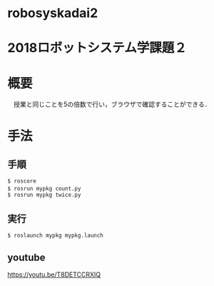 # robosyskadai2
# 2018ロボットシステム学課題２
# 概要
　授業と同じことを5の倍数で行い，ブラウザで確認することができる．
# 手法
## 手順
```
$ roscore
$ rosrun mypkg count.py　
$ rosrun mypkg twice.py
```
## 実行
```
$ roslaunch mypkg mypkg.launch 
```
## youtube
  https://youtu.be/T8DETCCRXIQ
